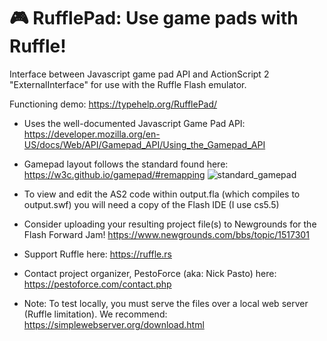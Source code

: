# 🎮 RufflePad: Use game pads with Ruffle!

Interface between Javascript game pad API and ActionScript 2 "ExternalInterface" for use with the Ruffle Flash emulator.

Functioning demo: https://typehelp.org/RufflePad/

- Uses the well-documented Javascript Game Pad API: https://developer.mozilla.org/en-US/docs/Web/API/Gamepad_API/Using_the_Gamepad_API

- Gamepad layout follows the standard found here: https://w3c.github.io/gamepad/#remapping
![standard_gamepad](https://user-images.githubusercontent.com/40042480/210491456-14b8f89e-15a9-4465-8d52-730f8440c17f.svg)
- To view and edit the AS2 code within output.fla (which compiles to output.swf) you will need a copy of the Flash IDE (I use cs5.5)

- Consider uploading your resulting project file(s) to Newgrounds for the Flash Forward Jam!
https://www.newgrounds.com/bbs/topic/1517301

- Support Ruffle here: https://ruffle.rs

- Contact project organizer, PestoForce (aka: Nick Pasto) here:
https://pestoforce.com/contact.php

- Note: To test locally, you must serve the files over a local web server (Ruffle limitation).
We recommend: https://simplewebserver.org/download.html
